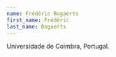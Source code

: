 ```yaml
---
name: Frédéric Bogaerts
first_name: Frédéric
last_name: Bogaerts
---
```


Universidade de Coimbra, Portugal.

